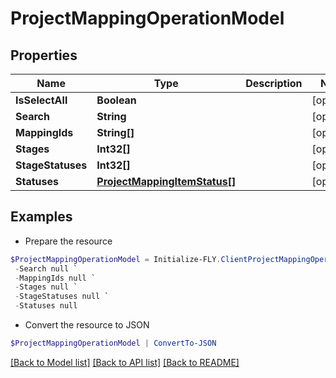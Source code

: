 # ProjectMappingOperationModel
## Properties

Name | Type | Description | Notes
------------ | ------------- | ------------- | -------------
**IsSelectAll** | **Boolean** |  | [optional] 
**Search** | **String** |  | [optional] 
**MappingIds** | **String[]** |  | [optional] 
**Stages** | **Int32[]** |  | [optional] 
**StageStatuses** | **Int32[]** |  | [optional] 
**Statuses** | [**ProjectMappingItemStatus[]**](ProjectMappingItemStatus.md) |  | [optional] 

## Examples

- Prepare the resource
```powershell
$ProjectMappingOperationModel = Initialize-FLY.ClientProjectMappingOperationModel  -IsSelectAll null `
 -Search null `
 -MappingIds null `
 -Stages null `
 -StageStatuses null `
 -Statuses null
```

- Convert the resource to JSON
```powershell
$ProjectMappingOperationModel | ConvertTo-JSON
```

[[Back to Model list]](../README.md#documentation-for-models) [[Back to API list]](../README.md#documentation-for-api-endpoints) [[Back to README]](../README.md)

